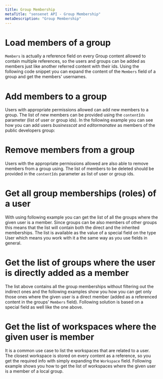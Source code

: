 ```yaml
---
title: Group Membership
metaTitle: "sensenet API - Group Membership"
metaDescription: "Group Membership"
---
```


# Load members of a group

`Members` is actually a reference field on every Group content allowed to contain multiple references, so the users and groups can be added as members just like another referred content with their ids. Using the following code snippet you can expand the content of the `Members` field of a group and get the members' usernames.

<tab category="users-and-groups" article="memberships" example="loadMembers" />

# Add members to a group

Users with appropriate permissions allowed can add new members to a group. The list of new members can be provided using the `contentIds` parameter (list of user or group ids). In the following example you can see how you can add users *businesscat* and *editormanatee* as members of the public developers group:

<tab category="users-and-groups" article="memberships" example="addMember" />

# Remove members from a group

Users with the appropriate permissions allowed are also able to remove members from a group using. The list of members to be deleted should be provided in the `contentIds` parameter as list of user or group ids.

<tab category="users-and-groups" article="memberships" example="removeMember" />

# Get all group memberships (roles) of a user

With using following example you can get the list of all the groups where the given user is a member. Since groups can be also members of other groups this means that the list will contain both the direct and the inherited memberships. The list is available as the value of a special field on the type User which means you work with it a the same way as you use fields in general.

<tab category="users-and-groups" article="memberships" example="allRoles" />

# Get the list of groups where the user is directly added as a member

The list above contains all the group memberships without filtering out the indirect ones and the following examples show you how you can get only those ones where the given user is a direct member (added as a referenced content in the groups' `Members` field). Following solution is based on a special field as well like the one above.

<tab category="users-and-groups" article="memberships" example="directRoles" />

# Get the list of workspaces where the given user is member

It is a common use case to list the workspaces that are related to a user. The closest workspace is stored on every content as a reference, so you get the required info with simply expanding the `Workspace` field. Following example shows you how to get the list of workspaces where the given user is a member of a local group.

<tab category="users-and-groups" article="memberships" example="workspaceMembers" />

